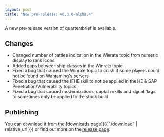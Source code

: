 ```yaml
---
layout: post
title: "New pre-release: v0.3.0-alpha.4"
---
```

A new pre-release version of quartersbrief is available. 

## Changes

- Changed number of battles indication in the Winrate topic from numeric display to rank icons
- Added gaps between ship classes in the Winrate topic
- Fixed a bug that caused the Winrate topic to crash if some players could not be found on Wargaming's servers
- Fixed a bug that caused the IFHE skill to not be applied in the HE & SAP Penetration/Vulnerability topics
- Fixed a bug that caused modernizations, captain skills and signal flags to sometimes only be applied to the stock build

## Publishing

You can download it from the [downloads page]({{ "/download" | relative_url }}) or find out more on the [release page](https://github.com/quartersbrief/quartersbrief/releases/tag/v0.3.0-alpha.4).
